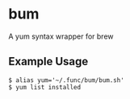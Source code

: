 # bum
A yum syntax wrapper for brew

## Example Usage
```
$ alias yum='~/.func/bum/bum.sh'
$ yum list installed
```
